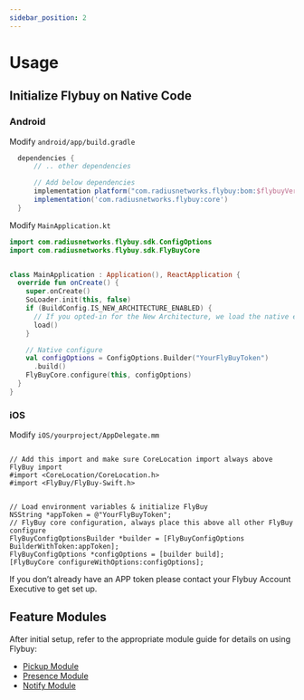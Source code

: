 ```yaml
---
sidebar_position: 2
---
```


# Usage

## Initialize Flybuy on Native Code

### Android

Modify `android/app/build.gradle`

```gradle
  dependencies {
      // .. other dependencies

      // Add below dependencies
      implementation platform("com.radiusnetworks.flybuy:bom:$flybuyVersion")
      implementation('com.radiusnetworks.flybuy:core')
  }
```

Modify `MainApplication.kt`

```kotlin
import com.radiusnetworks.flybuy.sdk.ConfigOptions
import com.radiusnetworks.flybuy.sdk.FlyBuyCore


class MainApplication : Application(), ReactApplication {
  override fun onCreate() {
    super.onCreate()
    SoLoader.init(this, false)
    if (BuildConfig.IS_NEW_ARCHITECTURE_ENABLED) {
      // If you opted-in for the New Architecture, we load the native entry point for this app.
      load()
    }

    // Native configure
    val configOptions = ConfigOptions.Builder("YourFlyBuyToken")
      .build()
    FlyBuyCore.configure(this, configOptions)
  }
}
```

### iOS


Modify `iOS/yourproject/AppDelegate.mm`

```objc

// Add this import and make sure CoreLocation import always above FlyBuy import
#import <CoreLocation/CoreLocation.h>
#import <FlyBuy/FlyBuy-Swift.h>

```

```objc

// Load environment variables & initialize FlyBuy
NSString *appToken = @"YourFlyBuyToken";
// FlyBuy core configuration, always place this above all other FlyBuy configure
FlyBuyConfigOptionsBuilder *builder = [FlyBuyConfigOptions BuilderWithToken:appToken];
FlyBuyConfigOptions *configOptions = [builder build];
[FlyBuyCore configureWithOptions:configOptions];
```


If you don’t already have an APP token please contact your Flybuy Account Executive to get set up.

## Feature Modules

After initial setup, refer to the appropriate module guide for details on using Flybuy:

- [Pickup Module](Modules/Pickup.md)
- [Presence Module](Modules/Presence.md)
- [Notify Module](Modules/Notify.md)
